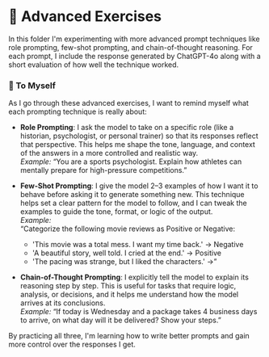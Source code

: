 # 🧠 Advanced Exercises

In this folder I'm experimenting with more advanced prompt techniques like role prompting, few-shot prompting, and chain-of-thought reasoning. For each prompt, I include the response generated by ChatGPT-4o along with a short evaluation of how well the technique worked.

### 📝 To Myself

As I go through these advanced exercises, I want to remind myself what each prompting technique is really about:

- **Role Prompting**: I ask the model to take on a specific role (like a historian, psychologist, or personal trainer) so that its responses reflect that perspective. This helps me shape the tone, language, and context of the answers in a more controlled and realistic way.  
  _Example:_ “You are a sports psychologist. Explain how athletes can mentally prepare for high-pressure competitions.”

- **Few-Shot Prompting**: I give the model 2–3 examples of how I want it to behave before asking it to generate something new. This technique helps set a clear pattern for the model to follow, and I can tweak the examples to guide the tone, format, or logic of the output.  
  _Example:_  
  “Categorize the following movie reviews as Positive or Negative:  
  - 'This movie was a total mess. I want my time back.' → Negative  
  - 'A beautiful story, well told. I cried at the end.' → Positive  
  - 'The pacing was strange, but I liked the characters.' →”

- **Chain-of-Thought Prompting**: I explicitly tell the model to explain its reasoning step by step. This is useful for tasks that require logic, analysis, or decisions, and it helps me understand how the model arrives at its conclusions.  
  _Example:_ “If today is Wednesday and a package takes 4 business days to arrive, on what day will it be delivered? Show your steps.”

By practicing all three, I'm learning how to write better prompts and gain more control over the responses I get.
